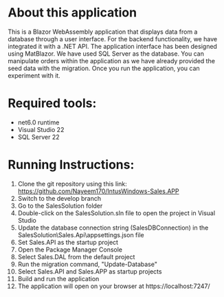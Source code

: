# About this application
This is a Blazor WebAssembly application that displays data from a database through a user interface. For the backend functionality, we have integrated it with a .NET API. The application interface has been designed using MatBlazor. We have used SQL Server as the database. You can manipulate orders within the application as we have already provided the seed data with the migration. Once you run the application, you can experiment with it.

# Required tools:
- net6.0 runtime
- Visual Studio 22
- SQL Server 22

# Running Instructions:
1. Clone the git repository using this link: https://github.com/Nayeem170/IntusWindows-Sales.APP
2. Switch to the develop branch
3. Go to the SalesSolution folder
4. Double-click on the SalesSolution.sln file to open the project in Visual Studio
5. Update the database connection string (SalesDBConnection) in the SalesSolution\Sales.Api\appsettings.json file
6. Set Sales.API as the startup project
7. Open the Package Manager Console
8. Select Sales.DAL from the default project
9. Run the migration command, "Update-Database"
10. Select Sales.API and Sales.APP as startup projects
11. Build and run the application
12. The application will open on your browser at https://localhost:7247/
